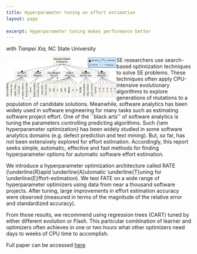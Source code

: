 ```yaml
---
title: Hyperparameter tuning on effort estimation
layout: page

excerpt: Hyperparameter tuning makes performance better
---
```


with _Tianpei Xia,_ NC State University

<img align="left" width="300"
 src="/img/feature_model_tree.png">     

SE researchers use search-based optimization techniques to solve SE problems. These techniques often apply CPU-intensive evolutionary algorithms to explore generations of mutations to a population of candidate solutions. Meanwhile, software analytics has been widely used in software engineering for many tasks such as estimating software project effort. One of the ``black arts'' of software analytics is tuning the parameters controlling predicting algorithms. Such {\em hyperparameter optimization} has been widely studied in some software analytics domains (e.g. defect prediction and text mining). But, so far, has not been extensively explored for effort estimation. Accordingly, this report seeks simple, automatic, effective and fast methods for finding hyperparameter options for automatic software effort estimation.

We introduce a hyperparameter optimization architecture called RATE (\underline{R}apid \underline{A}utomatic \underline{T}uning for \underline{E}ffort-estimation). We test FATE on a wide range of  hyperparameter optimizers using data from near a thousand software projects. After tuning, large improvements in effort estimation accuracy were observed (measured in terms of the magnitude of the relative error and standardized accuracy).
  
From those results, we recommend using regression trees (CART) tuned by either different evolution or Flash. This particular combination of learner and optimizers often achieves
in one or two hours what other optimizers need days to weeks of CPU time to accomplish.

Full paper can be accessed [here](https://arxiv.org/pdf/1805.00336.pdf)
